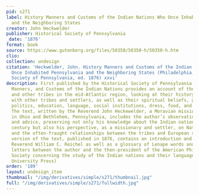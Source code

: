 ```yaml
---
pid: s271
label: History Manners and Customs of the Indian Nations Who Once Inhabited Pennsylvania
  and the Neighboring States
creator: John Heckwelder
publisher: Historical Society of Pennsylvania
_date: '1876'
format: book
source: https://www.gutenberg.org/files/50350/50350-h/50350-h.htm
clio:
collection: undesign
citation: 'Heckwelder, John. History Manners and Customs of the Indian Nations Who
  Once Inhabited Pennsylvania and the Neighboring States (Philadelphia, PA: Historical
  Society of Pennsylvania, ed. 1876) xxvi'
description: First published by the Historical Society of Pennsylvania in 1818, History,
  Manners, and Customs of the Indian Nations provides an account of the Lenni Lenape
  and other tribes in the mid-Atlantic region, looking at their history and relations
  with other tribes and settlers, as well as their spiritual beliefs, government and
  politics, education, language, social institutions, dress, food, and other customs.
  The text, written by the Reverend John Heckewelder, a Moravian missionary based
  in Ohio and Bethlehem, Pennsylvania, includes the author’s observations, anecdotes,
  and advice, preserving not only his knowledge about the Indian nations in the eighteenth
  century but also his perspective, as a missionary and settler, on Native Americans
  and the often-fraught relationships between the tribes and European settlers. This
  version of the text, published in 1876, contains an introduction and notes by the
  Reverend William C. Reichel as well as a glossary of Lenape words and phrases and
  letters between the author and the then-president of the American Philosophical
  Society concerning the study of the Indian nations and their languages. (Penn State
  University Press)
order: '189'
layout: undesign_item
thumbnail: "/img/derivatives/simple/s271/thumbnail.jpg"
full: "/img/derivatives/simple/s271/fullwidth.jpg"
---
```

